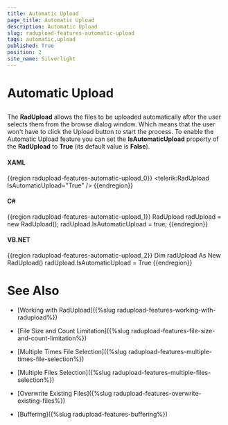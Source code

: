 ```yaml
---
title: Automatic Upload
page_title: Automatic Upload
description: Automatic Upload
slug: radupload-features-automatic-upload
tags: automatic,upload
published: True
position: 2
site_name: Silverlight
---
```


# Automatic Upload



## 

The __RadUpload__ allows the files to be uploaded automatically after the user selects them from the browse dialog window. Which means that the user won't have to click the Upload button to start the process. To enable the Automatic Upload feature you can set the __IsAutomaticUpload__ property of the __RadUpload__ to __True__ (its default value is __False__).

#### __XAML__

{{region radupload-features-automatic-upload_0}}
	<telerik:RadUpload IsAutomaticUpload="True" />
	{{endregion}}



#### __C#__

{{region radupload-features-automatic-upload_1}}
	RadUpload radUpload = new RadUpload();
	radUpload.IsAutomaticUpload = true;
	{{endregion}}



#### __VB.NET__

{{region radupload-features-automatic-upload_2}}
	Dim radUpload As New RadUpload()
	radUpload.IsAutomaticUpload = True
	{{endregion}}



# See Also

 * [Working with RadUpload]({%slug radupload-features-working-with-radupload%})

 * [File Size and Count Limitation]({%slug radupload-features-file-size-and-count-limitation%})

 * [Multiple Times File Selection]({%slug radupload-features-multiple-times-file-selection%})

 * [Multiple Files Selection]({%slug radupload-features-multiple-files-selection%})

 * [Overwrite Existing Files]({%slug radupload-features-overwrite-existing-files%})

 * [Buffering]({%slug radupload-features-buffering%})
